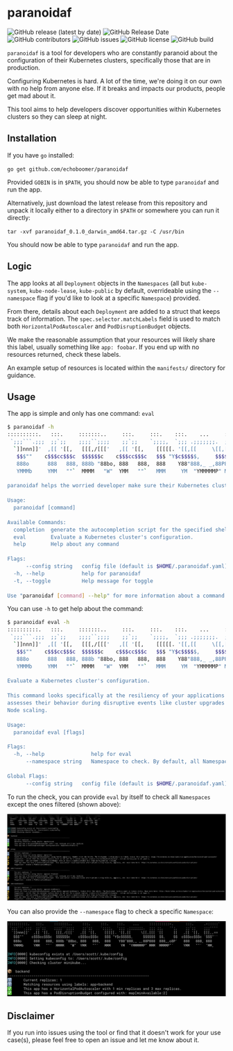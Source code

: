 # paranoidaf

![GitHub release (latest by date)](https://img.shields.io/github/v/release/echoboomer/paranoidaf)
![GitHub Release Date](https://img.shields.io/github/release-date/echoboomer/paranoidaf)
![GitHub contributors](https://img.shields.io/github/contributors/echoboomer/paranoidaf)
![GitHub issues](https://img.shields.io/github/issues/echoboomer/paranoidaf)
![GitHub license](https://img.shields.io/github/license/echoboomer/paranoidaf)
![GitHub build](https://img.shields.io/github/workflow/status/echoboomer/paranoidaf/release)

`paranoidaf` is a tool for developers who are constantly paranoid about the configuration of their Kubernetes clusters, specifically those that are in production.

Configuring Kubernetes is hard. A lot of the time, we're doing it on our own with no help from anyone else. If it breaks and impacts our products, people get mad about it.

This tool aims to help developers discover opportunities within Kubernetes clusters so they can sleep at night.

## Installation

If you have `go` installed:

`go get github.com/echoboomer/paranoidaf`

Provided `GOBIN` is in `$PATH`, you should now be able to type `paranoidaf` and run the app.

Alternatively, just download the latest release from this repository and unpack it locally either to a directory in `$PATH` or somewhere you can run it directly:

`tar -xvf paranoidaf_0.1.0_darwin_amd64.tar.gz -C /usr/bin`

You should now be able to type `paranoidaf` and run the app.

## Logic

The app looks at all `Deployment` objects in the `Namespaces` (all but `kube-system`, `kube-node-lease`, `kube-public` by default, overrideable using the `--namespace` flag if you'd like to look at a specific `Namespace`) provided.

From there, details about each `Deployment` are added to a struct that keeps track of information. The `spec.selector.matchLabels` field is used to match both `HorizontalPodAutoscaler` and `PodDisruptionBudget` objects.

We make the reasonable assumption that your resources will likely share this label, usually something like `app: foobar`. If you end up with no resources returned, check these labels.

An example setup of resources is located within the `manifests/` directory for guidance.

## Usage

The app is simple and only has one command: `eval`

```bash
$ paranoidaf -h
::::::::::.   :::.     :::::::..     :::.     :::.    :::.    ...     ::::::::::-.      :::.     .-:::::'
 `;;;```.;;;  ;;`;;    ;;;;``;;;;    ;;`;;    `;;;;,  `;;; .;;;;;;;.  ;;; ;;,   `';,    ;;`;;    ;;;''''
  `]]nnn]]'  ,[[ '[[,   [[[,/[[['   ,[[ '[[,    [[[[[. '[[,[[     \[[,[[[ `[[     [[   ,[[ '[[,  [[[,,==
   $$$""    c$$$cc$$$c  $$$$$$c    c$$$cc$$$c   $$$ "Y$c$$$$$,     $$$$$$  $$,    $$  c$$$cc$$$c `$$$"``
   888o      888   888, 888b "88bo, 888   888,  888    Y88"888,_ _,88P888  888_,o8P'   888   888, 888
   YMMMb     YMM   ""`  MMMM   "W"  YMM   ""`   MMM     YM  "YMMMMMP" MMM  MMMMP"`     YMM   ""`  "MM,

paranoidaf helps the worried developer make sure their Kubernetes cluster is resilient.

Usage:
  paranoidaf [command]

Available Commands:
  completion  generate the autocompletion script for the specified shell
  eval        Evaluate a Kubernetes cluster's configuration.
  help        Help about any command

Flags:
      --config string   config file (default is $HOME/.paranoidaf.yaml)
  -h, --help            help for paranoidaf
  -t, --toggle          Help message for toggle

Use "paranoidaf [command] --help" for more information about a command.
```

You can use `-h` to get help about the command:

```bash
$ paranoidaf eval -h
::::::::::.   :::.     :::::::..     :::.     :::.    :::.    ...     ::::::::::-.      :::.     .-:::::'
 `;;;```.;;;  ;;`;;    ;;;;``;;;;    ;;`;;    `;;;;,  `;;; .;;;;;;;.  ;;; ;;,   `';,    ;;`;;    ;;;''''
  `]]nnn]]'  ,[[ '[[,   [[[,/[[['   ,[[ '[[,    [[[[[. '[[,[[     \[[,[[[ `[[     [[   ,[[ '[[,  [[[,,==
   $$$""    c$$$cc$$$c  $$$$$$c    c$$$cc$$$c   $$$ "Y$c$$$$$,     $$$$$$  $$,    $$  c$$$cc$$$c `$$$"``
   888o      888   888, 888b "88bo, 888   888,  888    Y88"888,_ _,88P888  888_,o8P'   888   888, 888
   YMMMb     YMM   ""`  MMMM   "W"  YMM   ""`   MMM     YM  "YMMMMMP" MMM  MMMMP"`     YMM   ""`  "MM,

Evaluate a Kubernetes cluster's configuration.

This command looks specifically at the resiliency of your applications and
assesses their behavior during disruptive events like cluster upgrades or
Node scaling.

Usage:
  paranoidaf eval [flags]

Flags:
  -h, --help               help for eval
      --namespace string   Namespace to check. By default, all Namespaces (except for ones filtered out) are checked.

Global Flags:
      --config string   config file (default is $HOME/.paranoidaf.yaml)
```

To run the check, you can provide `eval` by itself to check all `Namespaces` except the ones filtered (shown above):

![All Namespaces](https://github.com/echoboomer/paranoidaf/blob/main/assets/sample-screenshot-1.png)

You can also provide the `--namespace` flag to check a specific `Namespace`:

![Specific Namespace](https://github.com/echoboomer/paranoidaf/blob/main/assets/sample-screenshot-2.png)

## Disclaimer

If you run into issues using the tool or find that it doesn't work for your use case(s), please feel free to open an issue and let me know about it.
